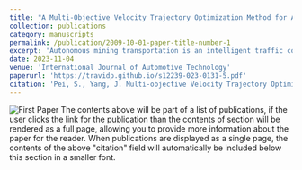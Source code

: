 ```yaml
---
title: "A Multi-Objective Velocity Trajectory Optimization Method for Autonomous Mining Vehicles"
collection: publications
category: manuscripts
permalink: /publication/2009-10-01-paper-title-number-1
excerpt: 'Autonomous mining transportation is an intelligent traffic control system that can provide better economics than traditional transportation systems. The velocity trajectory of a manned vehicle depends on the driver’s driving style. Still, it can be optimized utilizing mathematical methods under autonomous driving conditions. This paper takes fuel and electric mining vehicles with a load capacity of 50 tons as the subject. It contributes a multi-objective optimization approach considering time, energy consumption, and battery lifetime. The dynamic programming (DP) algorithm is used to solve the optimal velocity trajectory with different optimization objectives under two types of mining condition simulation. The trajectories optimized by the single objective, energy consumption, usually adopt the pulse-and-gliding (PnG) approach frequently, which causes the battery capacity loss and increases the travel time. Hence, a multi-objective optimization approach is proposed. For electric vehicles, trajectories optimized by the multi-objective approach can decrease the battery capacity loss by 22.01 % and the time consumption by 41.28 %, leading to a 42.12 % increment in energy consumption. For fuel vehicles, it can decrease the time consumption by 32.54 %, leading to a 7.68 % increment in energy consumption. This velocity trajectory is smoother with less fluctuation. It can better meet the requirements of mining transportation and has a particular reference value for optimizing autonomous transportation costs in closed areas.'
date: 2023-11-04
venue: 'International Journal of Automotive Technology'
paperurl: 'https://travidp.github.io/s12239-023-0131-5.pdf'
citation: 'Pei, S., Yang, J. Multi-objective Velocity Trajectory Optimization Method for Autonomous Mining Vehicles. Int.J Automot. Technol. 24, 1627–1641 (2023). https://doi.org/10.1007/s12239-023-0131-5'
---
```

![First Paper](https://travidp.github.io//Pic_Final.png)
The contents above will be part of a list of publications, if the user clicks the link for the publication than the contents of section will be rendered as a full page, allowing you to provide more information about the paper for the reader. When publications are displayed as a single page, the contents of the above "citation" field will automatically be included below this section in a smaller font.
